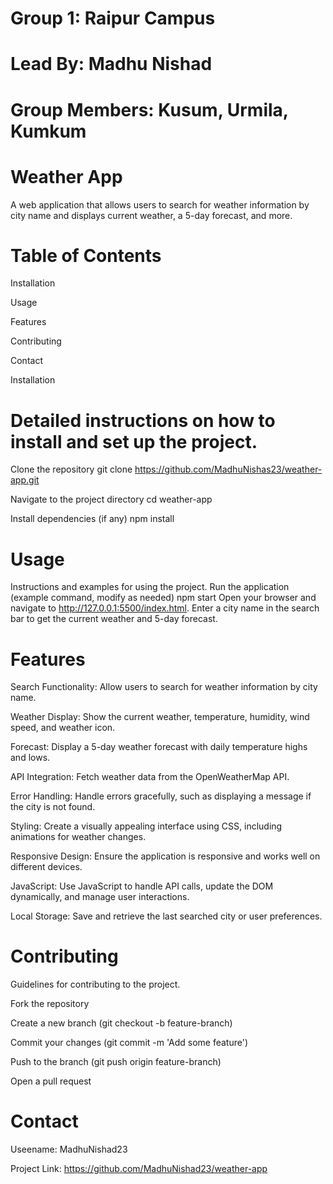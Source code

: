 # Group 1: Raipur Campus

# Lead By: Madhu Nishad

# Group Members: Kusum, Urmila, Kumkum

# Weather App

A web application that allows users to search for weather information by city name and displays current weather, a 5-day forecast, and more.

# Table of Contents

Installation

Usage

Features

Contributing

Contact

Installation

# Detailed instructions on how to install and set up the project.
Clone the repository
git clone https://github.com/MadhuNishas23/weather-app.git

Navigate to the project directory
cd weather-app

Install dependencies (if any)
npm install

# Usage
Instructions and examples for using the project.
Run the application (example command, modify as needed)
npm start
Open your browser and navigate to http://127.0.0.1:5500/index.html.
Enter a city name in the search bar to get the current weather and 5-day forecast.

# Features
Search Functionality: Allow users to search for weather information by city name.

Weather Display: Show the current weather, temperature, humidity, wind speed, and weather icon.

Forecast: Display a 5-day weather forecast with daily temperature highs and lows.

API Integration: Fetch weather data from the OpenWeatherMap API.

Error Handling: Handle errors gracefully, such as displaying a message if the city is not found.

Styling: Create a visually appealing interface using CSS, including animations for weather changes.

Responsive Design: Ensure the application is responsive and works well on different devices.

JavaScript: Use JavaScript to handle API calls, update the DOM dynamically, and manage user interactions.

Local Storage: Save and retrieve the last searched city or user preferences.

# Contributing
Guidelines for contributing to the project.

Fork the repository

Create a new branch (git checkout -b feature-branch)

Commit your changes (git commit -m 'Add some feature')

Push to the branch (git push origin feature-branch)

Open a pull request

# Contact
Useename: MadhuNishad23

Project Link: https://github.com/MadhuNishad23/weather-app

